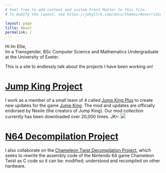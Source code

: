 ```yaml
---
# Feel free to add content and custom Front Matter to this file.
# To modify the layout, see https://jekyllrb.com/docs/themes/#overriding-theme-defaults

layout: page
title: About
permalink: /
---
```


Hi Im Ellie,<br>
Im a Transgender, BSc Computer Science and Mathematics Undergraduate at the University of Exeter.

This is a site to endlessly talk about the projects I have been working on!

<h1><a href="/jumpking/">Jump King Project</a></h1>

I work as a member of a small team of 4 called [Jump King Plus](https://phoenixx19.github.io/JumpKingPlus/)
 to create new updates for the game [Jump King](https://store.steampowered.com/app/1061090/Jump_King/).
The mod and updates are officially endorsed by Nexile (the creators of Jump King). Our mod collection currently
has been downloaded over 20,000 times. JK+: ![](https://img.shields.io/github/downloads/JumpKingPlus/JumpKingPlus/total?style=flat-square)

<h1><a href="/n64/">N64 Decompilation Project</a></h1>

I also collaborate on the [Chameleon Twist Decompilation Project](https://github.com/Elisiah/CTwist-Decomp-WIP),
which seeks to rewrite the assembly code of the Nintendo 64 game Chameleon Twist as C code so it can be: modified;
understood and recompiled on other hardware.